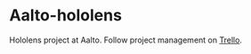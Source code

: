 # Aalto-hololens
Hololens project at Aalto. Follow project management on [Trello](https://trello.com/b/m9W4vv3E).
